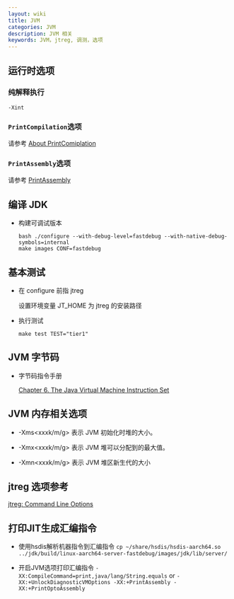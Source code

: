```yaml
---
layout: wiki
title: JVM
categories: JVM
description: JVM 相关
keywords: JVM，jtreg, 调测，选项
---
```


## 运行时选项

### 纯解释执行

```
-Xint
```

### `PrintCompilation`选项

请参考 [About PrintComiplation](https://link.zhihu.com/?target=https%3A//gist.github.com/rednaxelafx/1165804%23file-notes-md)

### `PrintAssembly`选项

请参考 [PrintAssembly](https://wiki.openjdk.java.net/display/HotSpot/PrintAssembly)

## 编译 JDK

- 构建可调试版本

  ```shell
  bash ./configure --with-debug-level=fastdebug --with-native-debug-symbols=internal
  make images CONF=fastdebug
  ```

## 基本测试

- 在 configure 前指 jtreg

  设置环境变量 JT_HOME 为 jtreg 的安装路径

- 执行测试

  ```shell
  make test TEST="tier1"
  ```

## JVM 字节码

- 字节码指令手册

  [Chapter 6. The Java Virtual Machine Instruction Set](https://docs.oracle.com/javase/specs/jvms/se8/html/jvms-6.html)

## JVM 内存相关选项

- -Xms<xxxk/m/g>
  表示 JVM 初始化时堆的大小。

- -Xmx<xxxk/m/g>
  表示 JVM 堆可以分配到的最大值。

- -Xmn<xxxk/m/g>
  表示 JVM 堆区新生代的大小

## jtreg 选项参考

[jtreg: Command Line Options](http://openjdk.java.net/jtreg/command-help.html)

## 打印JIT生成汇编指令

- 使用hsdis解析机器指令到汇编指令
  `cp ~/share/hsdis/hsdis-aarch64.so ../jdk/build/linux-aarch64-server-fastdebug/images/jdk/lib/server/`
  
- 开启JVM选项打印汇编指令
  `-XX:CompileCommand=print,java/lang/String.equals` or `-XX:+UnlockDiagnosticVMOptions -XX:+PrintAssembly -XX:+PrintOptoAssembly`
